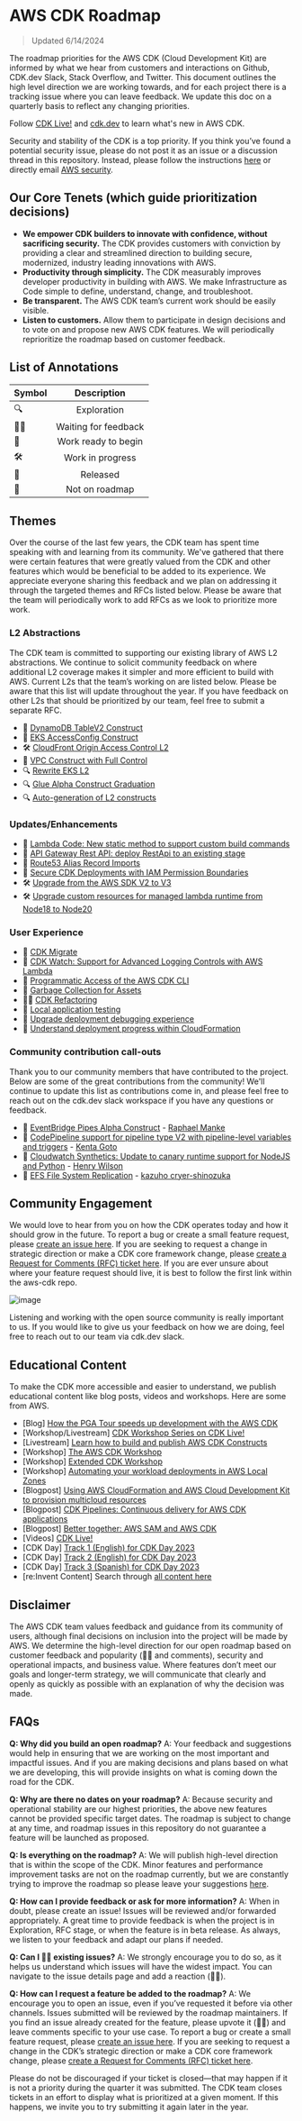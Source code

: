 # AWS CDK Roadmap

> Updated 6/14/2024

The roadmap priorities for the AWS CDK (Cloud Development Kit) are informed by what we hear from customers and interactions on Github, CDK.dev Slack, Stack Overflow, and Twitter. This document outlines the high level direction we are working towards, and for each project there is a tracking issue where you can leave feedback. We update this doc on a quarterly basis to reflect any changing priorities.

Follow [CDK Live!](https://www.youtube.com/@CDK-Live) and [cdk.dev](https://cdk.dev/) to learn what's new in AWS CDK.

Security and stability of the CDK is a top priority. If you think you’ve found a potential security issue, please do not post it as an issue or a discussion thread in this repository. Instead, please follow the instructions [here](https://aws.amazon.com/security/vulnerability-reporting/) or directly email [AWS security](mailto:aws-security@amazon.com).

[aws-cdk]: https://github.com/aws/aws-cdk
[aws-cdk-rfcs]: https://github.com/aws/aws-cdk-rfcs
[jsii]: https://github.com/aws/jsii

## Our Core Tenets (which guide prioritization decisions)

- **We empower CDK builders to innovate with confidence, without sacrificing security.** The CDK provides customers with conviction by providing a clear and streamlined direction to building secure, modernized, industry leading innovations with AWS.
- **Productivity through simplicity.** The CDK measurably improves developer productivity in building with AWS. We make Infrastructure as Code simple to define, understand, change, and troubleshoot.
- **Be transparent.** The AWS CDK team’s current work should be easily visible.
- **Listen to customers.** Allow them to participate in design decisions and to vote on and propose new AWS CDK features. We will periodically reprioritize the roadmap based on customer feedback.

## List of Annotations

| Symbol |     Description      |
| :----- | :------------------: |
| 🔍     |     Exploration      |
| 👂🏽     | Waiting for feedback |
| 🚦     | Work ready to begin  |
| 🛠️     |   Work in progress   |
| 🚀     |       Released       |
| 🚫     |    Not on roadmap    |

## Themes

Over the course of the last few years, the CDK team has spent time speaking with and learning from its community. We've gathered that there were certain features that were greatly valued from the CDK and other features which would be beneficial to be added to its experience. We appreciate everyone sharing this feedback and we plan on addressing it through the targeted themes and RFCs listed below. Please be aware that the team will periodically work to add RFCs as we look to prioritize more work.

### L2 Abstractions

The CDK team is committed to supporting our existing library of AWS L2 abstractions. We continue to solicit community feedback on where additional L2 coverage makes it simpler and more efficient to build with AWS. Current L2s that the team’s working on are listed below. Please be aware that this list will update throughout the year. If you have feedback on other L2s that should be prioritized by our team, feel free to submit a separate RFC.

- 🚀 [DynamoDB TableV2 Construct](https://aws.amazon.com/blogs/devops/a-new-and-improved-aws-cdk-construct-for-amazon-dynamodb-tables/)
- 🚀 [EKS AccessConfig Construct](https://github.com/aws/aws-cdk/pull/30016)
- 🛠️ [CloudFront Origin Access Control L2](https://github.com/aws/aws-cdk-rfcs/issues/617)
- 🚦️ [VPC Construct with Full Control](https://github.com/aws/aws-cdk/issues/5927)
- 🔍 [Rewrite EKS L2](https://github.com/aws/aws-cdk-rfcs/issues/605)
- 🔍 [Glue Alpha Construct Graduation](https://github.com/aws/aws-cdk-rfcs/issues/497)
- 🔍 [Auto-generation of L2 constructs](https://github.com/aws/aws-cdk-rfcs/issues/611)

### Updates/Enhancements

- 🚀 [Lambda Code: New static method to support custom build commands](https://github.com/aws/aws-cdk/issues/18470)
- 🚀 [API Gateway Rest API: deploy RestApi to an existing stage](https://github.com/aws/aws-cdk/pull/29486)
- 🚀 [Route53 Alias Record Imports](https://github.com/aws/aws-cdk/pull/29565)
- 🚀 [Secure CDK Deployments with IAM Permission Boundaries](https://aws.amazon.com/blogs/devops/secure-cdk-deployments-with-iam-permission-boundaries/)
- 🛠️ [Upgrade from the AWS SDK V2 to V3](https://github.com/aws/aws-cdk/issues/29694)
- 🛠️ [Upgrade custom resources for managed lambda runtime from Node18 to Node20](https://github.com/aws/aws-cdk/issues/29786)

### User Experience

- 🚀 [CDK Migrate](https://aws.amazon.com/blogs/devops/announcing-cdk-migrate-a-single-command-to-migrate-to-the-aws-cdk/)
- 🚀 [CDK Watch: Support for Advanced Logging Controls with AWS Lambda](https://github.com/aws/aws-cdk/pull/29451)
- 🚦️ [Programmatic Access of the AWS CDK CLI](https://github.com/aws/aws-cdk-rfcs/issues/300)
- 🚦 [Garbage Collection for Assets](https://github.com/aws/aws-cdk-rfcs/issues/64)
- 👂🏽 [CDK Refactoring](https://github.com/aws/aws-cdk-rfcs/issues/162)
- 🚫 [Local application testing](https://github.com/aws/aws-cdk-rfcs/issues/585)
- 🚫 [Upgrade deployment debugging experience](https://github.com/aws/aws-cdk-rfcs/issues/583)
- ️🚫 [Understand deployment progress within CloudFormation](https://github.com/aws/aws-cdk-rfcs/issues/586)

### Community contribution call-outs

Thank you to our community members that have contributed to the project. Below are some of the great contributions from the community! We'll continue to update this list as contributions come in, and please feel free to reach out on the cdk.dev slack workspace if you have any questions or feedback.

- 🚀 [EventBridge Pipes Alpha Construct](https://github.com/aws/aws-cdk/pull/28388) - [Raphael Manke](https://github.com/RaphaelManke)
- 🚀 [CodePipeline support for pipeline type V2 with pipeline-level variables and triggers](https://github.com/aws/aws-cdk/pull/28538) - [Kenta Goto](https://github.com/go-to-k)
- 🚀 [Cloudwatch Synthetics: Update to canary runtime support for NodeJS and Python](https://github.com/aws/aws-cdk/pull/29132) - [Henry Wilson](https://github.com/wilhen01)
- 🚀 [EFS File System Replication](https://github.com/aws/aws-cdk/pull/29347) - [
  kazuho cryer-shinozuka](https://github.com/badmintoncryer)

## Community Engagement

We would love to hear from you on how the CDK operates today and how it should grow in the future. To report a bug or create a small feature request, please [create an issue here](https://github.com/aws/aws-cdk/issues/new/choose). If you are seeking to request a change in strategic direction or make a CDK core framework change, please [create a Request for Comments (RFC) ticket here](https://github.com/aws/aws-cdk-rfcs/issues/new/choose). If you are ever unsure about where your feature request should live, it is best to follow the first link within the aws-cdk repo.

![image](https://github.com/aws/aws-cdk/assets/142322013/ea006330-caa7-4c00-8eba-8e8fe379ef6b)

Listening and working with the open source community is really important to us. If you would like to give us your feedback on how we are doing, feel free to reach out to our team via cdk.dev slack.

## Educational Content

To make the CDK more accessible and easier to understand, we publish educational content like blog posts, videos and workshops. Here are some from AWS.

- [Blog] [How the PGA Tour speeds up development with the AWS CDK](https://aws.amazon.com/blogs/devops/driving-development-forward-how-the-pga-tour-speeds-up-development-with-the-aws-cdk/)
- [Workshop/Livestream] [CDK Workshop Series on CDK Live!](https://youtube.com/playlist?list=PLp1wJE9SAACOLvdtKL2P2Kq_N_AiYIj8N&si=hH14gEVmM_35xivq)
- [Livestream] [Learn how to build and publish AWS CDK Constructs](https://www.youtube.com/live/kUfSoFy4Mgg?si=aDMMacUT3lq6ZeKw)
- [Workshop] [The AWS CDK Workshop](https://cdkworkshop.com/)
- [Workshop] [Extended CDK Workshop](https://catalog.us-east-1.prod.workshops.aws/workshops/071bbc60-6c1f-47b6-8c66-e84f5dc96b3f/en-US)
- [Workshop] [Automating your workload deployments in AWS Local Zones](https://catalog.workshops.aws/localzone-cdk/en-US)
- [Blogpost] [Using AWS CloudFormation and AWS Cloud Development Kit to provision multicloud resources](https://aws.amazon.com/blogs/devops/using-aws-cloudformation-and-aws-cloud-development-kit-to-provision-multicloud-resources/)
- [Blogpost] [CDK Pipelines: Continuous delivery for AWS CDK applications](https://aws.amazon.com/blogs/developer/cdk-pipelines-continuous-delivery-for-aws-cdk-applications/)
- [Blogpost] [Better together: AWS SAM and AWS CDK](https://aws.amazon.com/blogs/compute/better-together-aws-sam-and-aws-cdk/)
- [Videos] [CDK Live!](https://www.youtube.com/@CDK-Live)
- [CDK Day] [Track 1 (English) for CDK Day 2023](https://www.youtube.com/watch?v=qlUR5jVBC6c)
- [CDK Day] [Track 2 (English) for CDK Day 2023](https://www.youtube.com/watch?v=b-nSH18gFQk)
- [CDK Day] [Track 3 (Spanish) for CDK Day 2023](https://www.youtube.com/watch?v=ZAQC-cOXL4M)
- [re:Invent Content] Search through [all content here](https://www.youtube.com/@amazonwebservices)

## Disclaimer

The AWS CDK team values feedback and guidance from its community of users, although final decisions on inclusion into the project will be made by AWS. We determine the high-level direction for our open roadmap based on customer feedback and popularity (👍🏽 and comments), security and operational impacts, and business value. Where features don’t meet our goals and longer-term strategy, we will communicate that clearly and openly as quickly as possible with an explanation of why the decision was made.

## FAQs

**Q: Why did you build an open roadmap?**
A: Your feedback and suggestions would help in ensuring that we are working on the most important and impactful issues. And if you are making decisions and plans based on what we are developing, this will provide insights on what is coming down the road for the CDK.

**Q: Why are there no dates on your roadmap?**
A: Because security and operational stability are our highest priorities, the above new features cannot be provided specific target dates. The roadmap is subject to change at any time, and roadmap issues in this repository do not guarantee a feature will be launched as proposed.

**Q: Is everything on the roadmap?**
A: We will publish high-level direction that is within the scope of the CDK. Minor features and performance improvement tasks are not on the roadmap currently, but we are constantly trying to improve the roadmap so please leave your suggestions [here](https://github.com/aws/aws-sam-cli/issues/3267).

**Q: How can I provide feedback or ask for more information?**
A: When in doubt, please create an issue! Issues will be reviewed and/or forwarded appropriately. A great time to provide feedback is when the project is in Exploration, RFC stage, or when the feature is in beta release. As always, we listen to your feedback and adapt our plans if needed.

**Q: Can I 👍🏽 existing issues?**
A: We strongly encourage you to do so, as it helps us understand which issues will have the widest impact. You can navigate to the issue details page and add a reaction (👍🏽).

**Q: How can I request a feature be added to the roadmap?**
A: We encourage you to open an issue, even if you’ve requested it before via other channels. Issues submitted will be reviewed by the roadmap maintainers. If you find an issue already created for the feature, please upvote it (👍🏽) and leave comments specific to your use case. To report a bug or create a small feature request, please [create an issue here](https://github.com/aws/aws-cdk/issues/new/choose). If you are seeking to request a change in the CDK’s strategic direction or make a CDK core framework change, please [create a Request for Comments (RFC) ticket here](https://github.com/aws/aws-cdk-rfcs/issues/new/choose).

Please do not be discouraged if your ticket is closed—that may happen if it is not a priority during the quarter it was submitted. The CDK team closes tickets in an effort to display what is prioritized at a given moment. If this happens, we invite you to try submitting it again later in the year.
